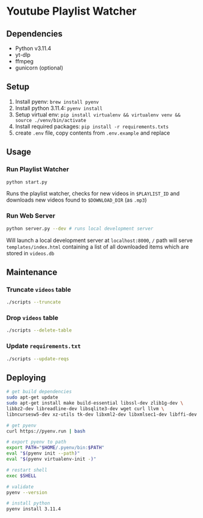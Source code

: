 # Youtube Playlist Watcher

## Dependencies

- Python v3.11.4
- yt-dlp
- ffmpeg
- gunicorn (optional)

## Setup

1. Install pyenv: `brew install pyenv`
2. Install python 3.11.4: `pyenv install`
3. Setup virtual env: `pip install virtualenv && virtualenv venv && source ./venv/bin/activate`
4. Install required packages: `pip install -r requirements.txts`
5. create `.env` file, copy contents from `.env.example` and replace

## Usage

### Run Playlist Watcher

```bash
python start.py
```

Runs the playlist watcher, checks for new videos in `$PLAYLIST_ID` and downloads new videos found to `$DOWNLOAD_DIR` (as `.mp3`)

### Run Web Server

```bash
python server.py --dev # runs local development server
```

Will launch a local development server at `localhost:8000`, `/` path will serve `templates/index.html` containing a list of all downloaded items which are stored in `videos.db`

## Maintenance

### Truncate `videos` table

```bash
./scripts --truncate
```

### Drop `videos` table

```bash
./scripts --delete-table
```

### Update `requirements.txt`

```bash
./scripts --update-reqs
```

## Deploying

```bash
# get build dependencies
sudo apt-get update
sudo apt-get install make build-essential libssl-dev zlib1g-dev \
libbz2-dev libreadline-dev libsqlite3-dev wget curl llvm \
libncursesw5-dev xz-utils tk-dev libxml2-dev libxmlsec1-dev libffi-dev liblzma-dev

# get pyenv
curl https://pyenv.run | bash

# export pyenv to path
export PATH="$HOME/.pyenv/bin:$PATH"
eval "$(pyenv init --path)"
eval "$(pyenv virtualenv-init -)"

# restart shell
exec $SHELL

# validate
pyenv --version

# install python
pyenv install 3.11.4


```
